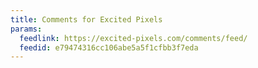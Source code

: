 ```yaml
---
title: Comments for Excited Pixels
params:
  feedlink: https://excited-pixels.com/comments/feed/
  feedid: e79474316cc106abe5a5f1cfbb3f7eda
---
```

